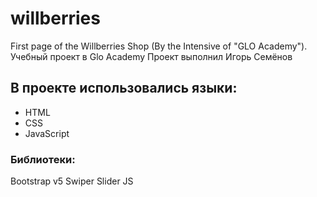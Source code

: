 # willberries
First page of the Willberries Shop (By the Intensive of "GLO Academy").
Учебный проект в Glo Academy 
Проект выполнил Игорь Семёнов
## В проекте использовались языки:
- HTML
- CSS
- JavaScript
### Библиотеки:
Bootstrap v5
Swiper Slider JS
